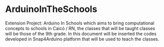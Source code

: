 # ArduinoInTheSchools
Extension Project: Arduino In Schools which aims to bring computational concepts to schools in Caicó / RN, the classes that will be taught classes will be those of the 9th grade.  In this document will be inserted the codes developed in Snap4Arduino platform that will be used to teach the classes.
